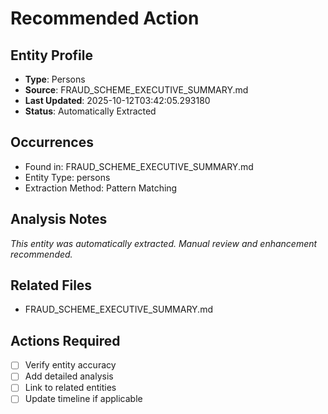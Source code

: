 # Recommended Action

## Entity Profile
- **Type**: Persons
- **Source**: FRAUD_SCHEME_EXECUTIVE_SUMMARY.md
- **Last Updated**: 2025-10-12T03:42:05.293180
- **Status**: Automatically Extracted

## Occurrences
- Found in: FRAUD_SCHEME_EXECUTIVE_SUMMARY.md
- Entity Type: persons
- Extraction Method: Pattern Matching

## Analysis Notes
*This entity was automatically extracted. Manual review and enhancement recommended.*

## Related Files
- FRAUD_SCHEME_EXECUTIVE_SUMMARY.md

## Actions Required
- [ ] Verify entity accuracy
- [ ] Add detailed analysis
- [ ] Link to related entities
- [ ] Update timeline if applicable
